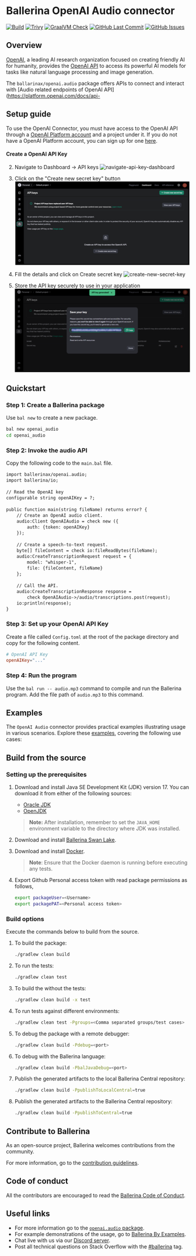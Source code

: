# Ballerina OpenAI Audio connector

[![Build](https://github.com/ballerina-platform/module-ballerinax-openai.audio/actions/workflows/ci.yml/badge.svg)](https://github.com/ballerina-platform/module-ballerinax-openai.audio/actions/workflows/ci.yml)
[![Trivy](https://github.com/ballerina-platform/module-ballerinax-openai.audio/actions/workflows/trivy-scan.yml/badge.svg)](https://github.com/ballerina-platform/module-ballerinax-openai.audio/actions/workflows/trivy-scan.yml)
[![GraalVM Check](https://github.com/ballerina-platform/module-ballerinax-openai.audio/actions/workflows/build-with-bal-test-native.yml/badge.svg)](https://github.com/ballerina-platform/module-ballerinax-openai.audio/actions/workflows/build-with-bal-test-native.yml)
[![GitHub Last Commit](https://img.shields.io/github/last-commit/ballerina-platform/module-ballerinax-openai.audio.svg)](https://github.com/ballerina-platform/module-ballerinax-openai.audio/commits/master)
[![GitHub Issues](https://img.shields.io/github/issues/ballerina-platform/ballerina-library/module/openai.audio.svg?label=Open%20Issues)](https://github.com/ballerina-platform/ballerina-library/labels/module%openai.audio)

## Overview

[OpenAI](https://openai.com/), a leading AI research organization focused on creating friendly AI for humanity, provides the [OpenAI API](https://platform.openai.com/docs/api-reference/introduction) to access its powerful AI models for tasks like natural language processing and image generation.

The `ballarinax/openai.audio` package offers APIs to connect and interact with [Audio related endpoints of OpenAI API](https://platform.openai.com/docs/api-

## Setup guide

To use the OpenAI Connector, you must have access to the OpenAI API through a [OpenAI Platform account](https://platform.openai.com) and a project under it. If you do not have a OpenAI Platform account, you can sign up for one [here](https://platform.openai.com/signup).

#### Create a OpenAI API Key

2. Navigate to Dashboard -> API keys
![navigate-api-key-dashboard](https://github.com/e19166/module-ballerinax-openai-audio/blob/docs/docs/setup/resources/navigate-api-key-dashboard.png)

3. Click on the "Create new secret key" button
![api-key-dashboard](https://github.com/e19166/module-ballerinax-openai-audio/blob/docs/docs/setup/resources/api-key-dashboard.png)

4. Fill the details and click on Create secret key
![create-new-secret-key](https://github.com/e19166/module-ballerinax-openai-audio/blob/docs/docs/setup/resources//create-new-secret-key.png)

5.  Store the API key securely to use in your application
![saved-key](https://github.com/e19166/module-ballerinax-openai-audio/blob/docs/docs/setup/resources//saved-key.png)

## Quickstart

### Step 1: Create a Ballerina package
Use `bal new` to create a new package. 

```sh
bal new openai_audio
cd openai_audio
```

### Step 2: Invoke the audio API 
Copy the following code to the `main.bal` file.

```ballerina
import ballerinax/openai.audio;
import ballerina/io;

// Read the OpenAI key
configurable string openAIKey = ?;

public function main(string fileName) returns error? {
    // Create an OpenAI audio client.
    audio:Client OpenAIAudio = check new ({
        auth: {token: openAIKey}
    });

    // Create a speech-to-text request.
    byte[] fileContent = check io:fileReadBytes(fileName);
    audio:CreateTranscriptionRequest request = {
        model: "whisper-1",
        file: {fileContent, fileName}
    };

    // Call the API.
    audio:CreateTranscriptionResponse response =
        check OpenAIAudio->/audio/transcriptions.post(request);
    io:println(response);
}
```

### Step 3: Set up your OpenAI API Key
Create a file called `Config.toml` at the root of the package directory and copy for the following content.
```toml
# OpenAI API Key
openAIKey="..."
```

### Step 4: Run the program
Use the `bal run -- audio.mp3` command to compile and run the Ballerina program. Add the file path of `audio.mp3` to this command.

## Examples

The `OpenAI Audio` connector provides practical examples illustrating usage in various scenarios. Explore these [examples](https://github.com/module-ballerinax-openai.audio/tree/main/examples/), covering the following use cases:

[//]: # (TODO: Add examples)

## Build from the source

### Setting up the prerequisites

1. Download and install Java SE Development Kit (JDK) version 17. You can download it from either of the following sources:

    * [Oracle JDK](https://www.oracle.com/java/technologies/downloads/)
    * [OpenJDK](https://adoptium.net/)

   > **Note:** After installation, remember to set the `JAVA_HOME` environment variable to the directory where JDK was installed.

2. Download and install [Ballerina Swan Lake](https://ballerina.io/).

3. Download and install [Docker](https://www.docker.com/get-started).

   > **Note**: Ensure that the Docker daemon is running before executing any tests.

4. Export Github Personal access token with read package permissions as follows,

    ```bash
    export packageUser=<Username>
    export packagePAT=<Personal access token>
    ```

### Build options

Execute the commands below to build from the source.

1. To build the package:

   ```bash
   ./gradlew clean build
   ```

2. To run the tests:

   ```bash
   ./gradlew clean test
   ```

3. To build the without the tests:

   ```bash
   ./gradlew clean build -x test
   ```

4. To run tests against different environments:

   ```bash
   ./gradlew clean test -Pgroups=<Comma separated groups/test cases>
   ```

5. To debug the package with a remote debugger:

   ```bash
   ./gradlew clean build -Pdebug=<port>
   ```

6. To debug with the Ballerina language:

   ```bash
   ./gradlew clean build -PbalJavaDebug=<port>
   ```

7. Publish the generated artifacts to the local Ballerina Central repository:

    ```bash
    ./gradlew clean build -PpublishToLocalCentral=true
    ```

8. Publish the generated artifacts to the Ballerina Central repository:

   ```bash
   ./gradlew clean build -PpublishToCentral=true
   ```

## Contribute to Ballerina

As an open-source project, Ballerina welcomes contributions from the community.

For more information, go to the [contribution guidelines](https://github.com/ballerina-platform/ballerina-lang/blob/master/CONTRIBUTING.md).

## Code of conduct

All the contributors are encouraged to read the [Ballerina Code of Conduct](https://ballerina.io/code-of-conduct).

## Useful links

* For more information go to the [`openai.audio` package](https://central.ballerina.io/ballerinax/openai.audio/latest).
* For example demonstrations of the usage, go to [Ballerina By Examples](https://ballerina.io/learn/by-example/).
* Chat live with us via our [Discord server](https://discord.gg/ballerinalang).
* Post all technical questions on Stack Overflow with the [#ballerina](https://stackoverflow.com/questions/tagged/ballerina) tag.
